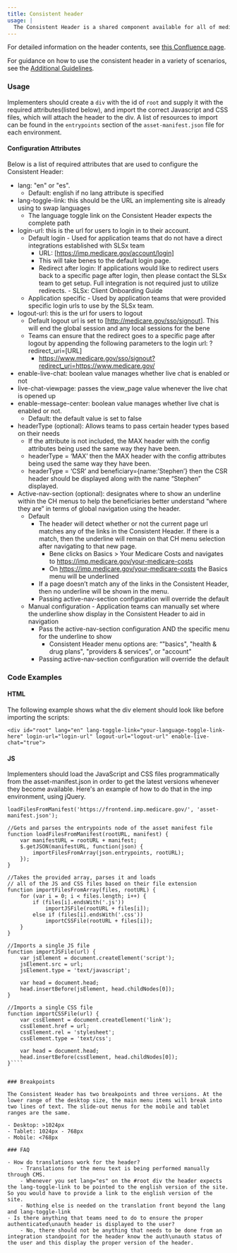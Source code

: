 ```yaml
---
title: Consistent header
usage: |
  The Consistent Header is a shared component available for all of medicage.gov. The header has two main states and three screen size ranges. The information below provides guidance for the various versions of the header so you can easily integrate it into any experience.
---
```


For detailed information on the header contents, see [this Confluence page](https://confluence.cms.gov/display/MAX/Consistent+Header+Contents).

For guidance on how to use the consistent header in a variety of scenarios, see the [Additional Guidelines](https://cms.invisionapp.com/dsm/cms/mgov-design-system/nav/5fa7da3f7044bd0018240ddb/asset/5fa15ef85296b21c9eb14293/tab/design?mode=preview).

### Usage

Implementers should create a `div` with the id of `root` and supply it with the required attributes(listed below), and import the correct Javascript and CSS files, which will attach the header to the div. A list of resources to import can be found in the `entrypoints` section of the `asset-manifest.json` file for each environment.

#### Configuration Attributes

Below is a list of required attributes that are used to configure the Consistent Header:

- lang: "en" or "es".
  - Default: english if no lang attribute is specified
- lang-toggle-link: this should be the URL an implementing site is already using to swap languages
  - The language toggle link on the Consistent Header expects the complete path
- login-url: this is the url for users to login in to their account.
  - Default login - Used for application teams that do not have a direct integrations established with SLSx team
    - URL: [https://imp.medicare.gov/account/login]
    - This will take benes to the default login page.
    - Redirect after login: If applications would like to redirect users back to a specific page after login, then please contact the SLSx team to get setup. Full integration is not required just to utilize redirects. - SLSx: Client Onboarding Guide
  - Application specific - Used by application teams that were provided specific login urls to use by the SLSx team.
- logout-url: this is the url for users to logout
  - Default logout url is set to [http://medicare.gov/sso/signout]. This will end the global session and any local sessions for the bene
  - Teams can ensure that the redirect goes to a specific page after logout by appending the following parameters to the login url: ?redirect_uri=[URL]
    - https://www.medicare.gov/sso/signout?redirect_uri=https://www.medicare.gov/
- enable-live-chat: boolean value manages whether live chat is enabled or not
- live-chat-viewpage: passes the view_page value whenever the live chat is opened up
- enable-message-center: boolean value manages whether live chat is enabled or not.
  - Default: the default value is set to false
- headerType (optional): Allows teams to pass certain header types based on their needs
  - If the attribute is not included, the MAX header with the config attributes being used the same way they have been.
  - headerType = ‘MAX’ then the MAX header with the config attributes being used the same way they have been.
  - headerType = ‘CSR’ and beneficiary={name:’Stephen’} then the CSR header should be displayed along with the name “Stephen” displayed.
- Active-nav-section (optional): designates where to show an underline within the CH menus to help the beneficiaries better understand “where they are” in terms of global navigation using the header.
  - Default
    - The header will detect whether or not the current page url matches any of the links in the Consistent Header. If there is a match, then the underline will remain on that CH menu selection after navigating to that new page.
      - Bene clicks on Basics > Your Medicare Costs and navigates to https://imp.medicare.gov/your-medicare-costs
      - On https://imp.medicare.gov/your-medicare-costs the Basics menu will be underlined
    - If a page doesn’t match any of the links in the Consistent Header, then no underline will be shown in the menu.
    - Passing active-nav-section configuration will override the default
  - Manual configuration - Application teams can manually set where the underline show display in the Consistent Header to aid in navigation
    - Pass the active-nav-section configuration AND the specific menu for the underline to show
      - Consistent Header menu options are: “"basics", "health & drug plans", "providers & services", or "account"
    - Passing active-nav-section configuration will override the default

### Code Examples

#### HTML

The following example shows what the div element should look like before importing the scripts:

`<div id="root" lang="en" lang-toggle-link="your-language-toggle-link-here" login-url="login-url" logout-url="logout-url" enable-live-chat="true">`

#### JS

Implementers should load the JavaScript and CSS files programmatically from the asset-manifest.json in order to get the latest versions whenever they become available. Here's an example of how to do that in the imp environment, using jQuery.

`````
loadFilesFromManifest('https://frontend.imp.medicare.gov/', 'asset-manifest.json');

//Gets and parses the entrypoints node of the asset manifest file
function loadFilesFromManifest(rootURL, manifest) {
	var manifestURL = rootURL + manifest;
	$.getJSON(manifestURL, function(json) {
		importFilesFromArray(json.entrypoints, rootURL);
	});
}

//Takes the provided array, parses it and loads
// all of the JS and CSS files based on their file extension
function importFilesFromArray(files, rootURL) {
	for (var i = 0; i < files.length; i++) {
		if (files[i].endsWith('.js'))
			importJSFile(rootURL + files[i]);
		else if (files[i].endsWith('.css'))
			importCSSFile(rootURL + files[i]);
	}
}

//Imports a single JS file
function importJSFile(url) {
	var jsElement = document.createElement('script');
	jsElement.src = url;
	jsElement.type = 'text/javascript';

	var head = document.head;
	head.insertBefore(jsElement, head.childNodes[0]);
}

//Imports a single CSS file
function importCSSFile(url) {
	var cssElement = document.createElement('link');
	cssElement.href = url;
	cssElement.rel = 'stylesheet';
	cssElement.type = 'text/css';

	var head = document.head;
	head.insertBefore(cssElement, head.childNodes[0]);
}````


### Breakpoints

The Consistent Header has two breakpoints and three versions. At the lower range of the desktop size, the main menu items will break into two lines of text. The slide-out menus for the mobile and tablet ranges are the same.

- Desktop: >1024px
- Tablet: 1024px - 768px
- Mobile: <768px

### FAQ

- How do translations work for the header?
    - Translations for the menu text is being performed manually through CMS.
    - Whenever you set lang="es" on the #root div the header expects the lang-toggle-link to be pointed to the english version of the site. So you would have to provide a link to the english version of the site.
    - Nothing else is needed on the translation front beyond the lang and lang-toggle-link
- Is there anything that teams need to do to ensure the proper authenticated\unauth header is displayed to the user?
    - No, there should not be anything that needs to be done from an integration standpoint for the header know the auth\unauth status of the user and this display the proper version of the header.
`````
